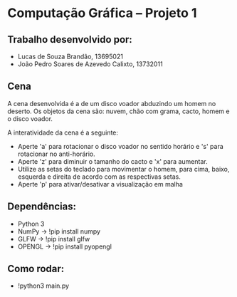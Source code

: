 # Computação Gráfica – Projeto 1

## Trabalho desenvolvido por:
- Lucas de Souza Brandão, 13695021
- João Pedro Soares de Azevedo Calixto, 13732011

## Cena
A cena desenvolvida é a de um disco voador abduzindo um homem no deserto. Os objetos da cena são: nuvem, chão com grama, cacto, homem e o disco voador.

A interatividade da cena é a seguinte: 
- Aperte 'a' para rotacionar o disco voador no sentido horário e 's' para rotacionar no anti-horário.
- Aperte 'z' para diminuir o tamanho do cacto e 'x' para aumentar.
- Utilize as setas do teclado para movimentar o homem, para cima, baixo, esquerda e direita de acordo com as respectivas setas.
- Aperte 'p' para ativar/desativar a visualização em malha
 
## Dependências:

- Python 3
- NumPy -> !pip install numpy
- GLFW -> !pip install glfw
- OPENGL -> !pip install pyopengl

## Como rodar:
- !python3 main.py


